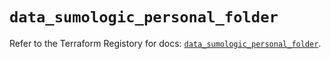 # `data_sumologic_personal_folder`

Refer to the Terraform Registory for docs: [`data_sumologic_personal_folder`](https://www.terraform.io/docs/providers/sumologic/d/personal_folder).
